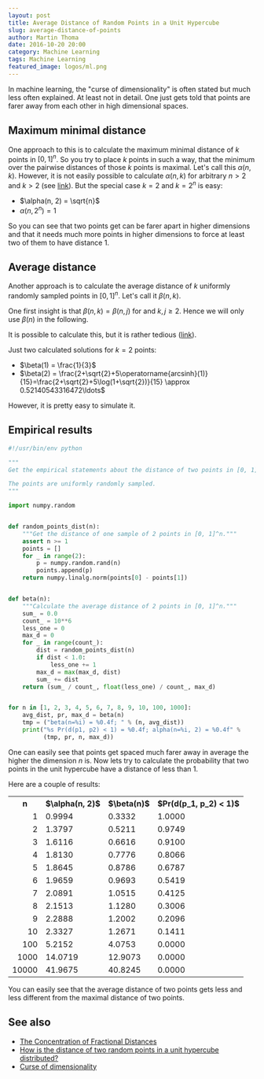 ```yaml
---
layout: post
title: Average Distance of Random Points in a Unit Hypercube
slug: average-distance-of-points
author: Martin Thoma
date: 2016-10-20 20:00
category: Machine Learning
tags: Machine Learning
featured_image: logos/ml.png
---
```

In machine learning, the "curse of dimensionality" is often stated but much
less often explained. At least not in detail. One just gets told that points
are farer away from each other in high dimensional spaces.


## Maximum minimal distance

One approach to this is to calculate the maximum minimal distance of $k$ points
in $[0, 1]^n$. So you try to place $k$ points in such a way, that the minimum
over the pairwise distances of those $k$ points is maximal.
Let's call this $\alpha(n, k)$. However, it is not easily possible
to calculate $\alpha(n, k)$ for arbitrary $n > 2$ and $k > 2$ (see [link](http://math.stackexchange.com/q/1976250/6876)).
But the special case $k = 2$ and $k = 2^n$ is easy:

* $\alpha(n, 2) = \sqrt{n}$
* $\alpha(n, 2^n) = 1$

So you can see that two points get can be farer apart in higher dimensions and
that it needs much more points in higher dimensions to force at least two of
them to have distance 1.


## Average distance

Another approach is to calculate the average distance of $k$ uniformly randomly
sampled points in $[0, 1]^n$. Let's call it $\beta(n, k)$.

One first insight is that $\beta(n, k) = \beta(n, j)$ for and $k, j \geq 2$.
Hence we will only use $\beta(n)$ in the following.

It is possible to
calculate this, but it is rather tedious ([link](http://math.stackexchange.com/a/1254154/6876)).

Just two calculated solutions for $k=2$ points:

* $\beta(1) = \frac{1}{3}$
* $\beta(2) = \frac{2+\sqrt{2}+5\operatorname{arcsinh}(1)}{15}=\frac{2+\sqrt{2}+5\log(1+\sqrt{2})}{15} \approx 0.52140543316472\ldots$

However, it is pretty easy to simulate it.


## Empirical results

```python
#!/usr/bin/env python

"""
Get the empirical statements about the distance of two points in [0, 1]^n.

The points are uniformly randomly sampled.
"""

import numpy.random


def random_points_dist(n):
    """Get the distance of one sample of 2 points in [0, 1]^n."""
    assert n >= 1
    points = []
    for _ in range(2):
        p = numpy.random.rand(n)
        points.append(p)
    return numpy.linalg.norm(points[0] - points[1])


def beta(n):
    """Calculate the average distance of 2 points in [0, 1]^n."""
    sum_ = 0.0
    count_ = 10**6
    less_one = 0
    max_d = 0
    for _ in range(count_):
        dist = random_points_dist(n)
        if dist < 1.0:
            less_one += 1
        max_d = max(max_d, dist)
        sum_ += dist
    return (sum_ / count_, float(less_one) / count_, max_d)


for n in [1, 2, 3, 4, 5, 6, 7, 8, 9, 10, 100, 1000]:
    avg_dist, pr, max_d = beta(n)
    tmp = ("beta(n=%i) = %0.4f; " % (n, avg_dist))
    print("%s Pr(d(p1, p2) < 1) = %0.4f; alpha(n=%i, 2) = %0.4f" %
          (tmp, pr, n, max_d))

```

One can easily see that points get spaced much farer away in average the higher
the dimension $n$ is. Now lets try to calculate the probability that two points
in the unit hypercube have a distance of less than 1.


Here are a couple of results:

<table>
    <tr>
        <th>n</th>
        <th>$\alpha(n, 2)$</th>
        <th>$\beta(n)$</th>
        <th>$Pr(d(p_1, p_2) &lt; 1)$</th>
    </tr>
    <tr>
        <td style="text-align: right;">1</td>
        <td>0.9994</td>
        <td>0.3332</td>
        <td>1.0000</td>
    </tr>
    <tr>
        <td style="text-align: right;">2</td>
        <td>1.3797</td>
        <td>0.5211</td>
        <td>0.9749</td>
    </tr>
    <tr>
        <td style="text-align: right;">3</td>
        <td>1.6116</td>
        <td>0.6616</td>
        <td>0.9100</td>
    </tr>
    <tr>
        <td style="text-align: right;">4</td>
        <td>1.8130</td>
        <td>0.7776</td>
        <td>0.8066</td>
    </tr>
    <tr>
        <td style="text-align: right;">5</td>
        <td>1.8645</td>
        <td>0.8786</td>
        <td>0.6787</td>
    </tr>
    <tr>
        <td style="text-align: right;">6</td>
        <td>1.9659</td>
        <td>0.9693</td>
        <td>0.5419</td>
    </tr>
    <tr>
        <td style="text-align: right;">7</td>
        <td>2.0891</td>
        <td>1.0515</td>
        <td>0.4125</td>
    </tr>
    <tr>
        <td style="text-align: right;">8</td>
        <td>2.1513</td>
        <td>1.1280</td>
        <td>0.3006</td>
    </tr>
    <tr>
        <td style="text-align: right;">9</td>
        <td>2.2888</td>
        <td>1.2002</td>
        <td>0.2096</td>
    </tr>
    <tr>
        <td style="text-align: right;">10</td>
        <td>2.3327</td>
        <td>1.2671</td>
        <td>0.1411</td>
    </tr>
    <tr>
        <td style="text-align: right;">100</td>
        <td>5.2152</td>
        <td>4.0753</td>
        <td>0.0000</td>
    </tr>
    <tr>
        <td style="text-align: right;">1000</td>
        <td>14.0719</td>
        <td>12.9073</td>
        <td>0.0000</td>
    </tr>
    <tr>
        <td style="text-align: right;">10000</td>
        <td>41.9675</td>
        <td>40.8245</td>
        <td>0.0000</td>
    </tr>
</table>

You can easily see that the average distance of two points gets less and less
different from the maximal distance of two points.


## See also

* [The Concentration of Fractional Distances](https://perso.uclouvain.be/michel.verleysen/papers/tkde07df.pdf)
* [How is the distance of two random points in a unit hypercube distributed?](http://math.stackexchange.com/q/1976842/6876)
* [Curse of dimensionality](https://en.wikipedia.org/wiki/Curse_of_dimensionality)

